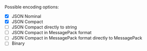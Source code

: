 Possible encoding options:

- [x] JSON Nominal
- [x] JSON Compact
- [ ] JSON Compact directly to string
- [ ] JSON Compact in MessagePack format
- [ ] JSON Compact in MessagePack format directly to MessagePack
- [ ] Binary
